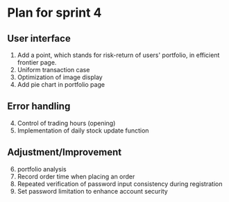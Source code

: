 # Plan for sprint 4
## User interface
1. Add a point, which stands for risk-return of users' portfolio, in efficient frontier page. 
2. Uniform transaction case
3. Optimization of image display
4. Add pie chart in portfolio page

## Error handling
4. Control of trading hours (opening)
5. Implementation of daily stock update function

## Adjustment/Improvement
6. portfolio analysis
7. Record order time when placing an order
8. Repeated verification of password input consistency during registration
9. Set password limitation to enhance account security
